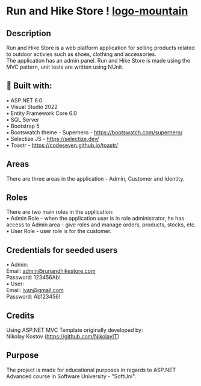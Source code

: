 # Run and Hike Store ! [logo-mountain](https://user-images.githubusercontent.com/81676022/207277898-428ea82e-e5e0-40ea-b32d-1c6975e5b114.PNG)


## Description
Run and Hike Store is a web platform application for selling products related to outdoor activies such as shoes, clothing and accessories. <br />
The application has an admin panel. Run and Hike Store is made using the MVC pattern, unit tests are written using NUnit. <br />

## 🔨 Built with: <br />
•	ASP.NET 6.0 <br />
•	Visual Studio 2022 <br />
•	Entity Framework Core 6.0 <br />
•	SQL Server <br />
•	Bootstrap 5 <br />
•	Bootswatch theme - Superhero - https://bootswatch.com/superhero/ <br />
•	Selectize JS - https://selectize.dev/ <br />
•	Toastr - https://codeseven.github.io/toastr/ <br />

## Areas
There are three areas in the application - Admin, Customer and Identity.

## Roles
There are two main roles in the application:  <br />
•	Admin Role - when the application user is in role administrator, he has access to Admin area - give roles and manage orders, products, stocks, etc. <br />
•	User Role - user role is for the customer. <br />

## Credentials for seeded users <br />
•	Admin:  <br />
Email: admin@runandhikestore.com <br />
Password: 123456Ab! <br />
•	User: <br />
Email: ivan@gmail.com <br />
Password: Ab123456! <br />

## Credits <br />
Using ASP.NET MVC Template originally developed by: <br />
Nikolay Kostov (https://github.com/NikolayIT) <br />

## Purpose
The project is made for educational purposes in regards to ASP.NET Advanced course in Software University - "SoftUni". <br />
